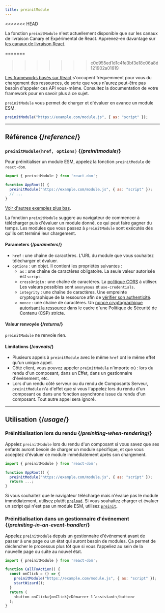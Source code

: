 ```yaml
---
title: preinitModule
---
```


<<<<<<< HEAD
<Canary>

La fonction `preinitModule` n'est actuellement disponible que sur les canaux de livraison Canary et Expérimental de React. Apprenez-en davantage sur [les canaux de livraison React](/community/versioning-policy#all-release-channels).

</Canary>

=======
>>>>>>> c0c955ed1d1c4fe3bf3e18c06a8d121902a01619
<Note>

[Les frameworks basés sur React](/learn/start-a-new-react-project) s'occupent fréquemment pour vous du chargement des ressources, de sorte que vous n'aurez peut-être pas besoin d'appeler ces API vous-même.  Consultez la documentation de votre framework pour en savoir plus à ce sujet.

</Note>

<Intro>

`preinitModule` vous permet de charger et d'évaluer en avance un module ESM.

```js
preinitModule("https://example.com/module.js", { as: "script" });
```

</Intro>

<InlineToc />

---

## Référence {/*reference*/}

### `preinitModule(href, options)` {/*preinitmodule*/}

Pour préinitialiser un module ESM, appelez la fonction `preinitModule` de `react-dom`.

```js
import { preinitModule } from 'react-dom';

function AppRoot() {
  preinitModule("https://example.com/module.js", { as: "script" });
  // ...
}

```

[Voir d'autres exemples plus bas](#usage).

La fonction `preinitModule` suggère au navigateur de commencer à télécharger puis d'évaluer un module donné, ce qui peut faire gagner du temps.  Les modules que vous passez à `preinitModule` sont exécutés dès qu'ils ont terminé leur chargement.

#### Parameters {/*parameters*/}

* `href` : une chaîne de caractères. L'URL du module que vous souhaitez télécharger et évaluer.
* `options` : un objet. Il contient les propriétés suivantes :
  *  `as` : une chaîne de caractères obligatoire. La seule valeur autorisée est `script`.
  * `crossOrigin` : une chaîne de caractères. La [politique CORS](https://developer.mozilla.org/fr/docs/Web/HTML/Attributes/crossorigin) à utiliser. Les valeurs possibles sont `anonymous` et `use-credentials`.
  * `integrity` : une chaîne de caractères. Une empreinte cryptographique de la ressource afin de [vérifier son authenticité](https://developer.mozilla.org/fr/docs/Web/Security/Subresource_Integrity).
  * `nonce` : une chaîne de caractères. Un [nonce cryptographique autorisant la ressource](https://developer.mozilla.org/fr/docs/Web/HTML/Global_attributes/nonce) dans le cadre d'une Politique de Sécurité de Contenu (CSP) stricte.

#### Valeur renvoyée {/*returns*/}

`preinitModule` ne renvoie rien.

#### Limitations {/*caveats*/}

* Plusieurs appels à `preinitModule` avec le même `href` ont le même effet qu'un unique appel.
* Côté client, vous pouvez appeler `preinitModule` n'importe où : lors du rendu d'un composant, dans un Effet, dans un gestionnaire d'événement, etc.
* Lors d'un rendu côté serveur ou du rendu de Composants Serveur, `preinitModule` n'a d'effet que si vous l'appelez lors du rendu d'un composant ou dans une fonction asynchrone issue du rendu d'un composant.  Tout autre appel sera ignoré.

---

## Utilisation {/*usage*/}

### Préinitialisation lors du rendu {/*preiniting-when-rendering*/}

Appelez `preinitModule` lors du rendu d'un composant si vous savez que ses enfants auront besoin de charger un module spécifique, et que vous acceptez d'évaluer ce module immédiatement après son chargement.

```js
import { preinitModule } from 'react-dom';

function AppRoot() {
  preinitModule("https://example.com/module.js", { as: "script" });
  return ...;
}
```

Si vous souhaitez que le navigateur télécharge mais n'évalue pas le module immédiatement, utilisez plutôt [`preload`](/reference/react-dom/preload). Si vous souhaitez charger et évaluer un script qui n'est pas un module ESM, utilisez [`preinit`](/reference/react-dom/preinitModule).

### Préinitialisation dans un gestionnaire d'événement {/*preiniting-in-an-event-handler*/}

Appelez `preinitModule` depuis un gestionnaire d'événement avant de passer à une page ou un état qui auront besoin de modules.  Ça permet de déclencher le processus plus tôt que si vous l'appeliez au sein de la nouvelle page ou suite au nouvel état.

```js
import { preinitModule } from 'react-dom';

function CallToAction() {
  const onClick = () => {
    preinitModule("https://example.com/module.js", { as: "script" });
    startWizard();
  }
  return (
    <button onClick={onClick}>Démarrer l’assistant</button>
  );
}
```
